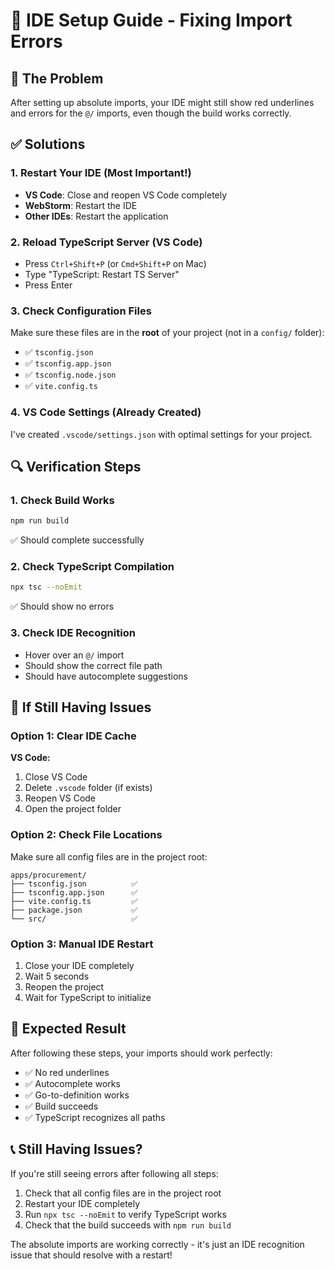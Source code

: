 # 🔧 IDE Setup Guide - Fixing Import Errors

## 🎯 The Problem
After setting up absolute imports, your IDE might still show red underlines and errors for the `@/` imports, even though the build works correctly.

## ✅ Solutions

### 1. **Restart Your IDE** (Most Important!)
- **VS Code**: Close and reopen VS Code completely
- **WebStorm**: Restart the IDE
- **Other IDEs**: Restart the application

### 2. **Reload TypeScript Server** (VS Code)
- Press `Ctrl+Shift+P` (or `Cmd+Shift+P` on Mac)
- Type "TypeScript: Restart TS Server"
- Press Enter

### 3. **Check Configuration Files**
Make sure these files are in the **root** of your project (not in a `config/` folder):
- ✅ `tsconfig.json`
- ✅ `tsconfig.app.json` 
- ✅ `tsconfig.node.json`
- ✅ `vite.config.ts`

### 4. **VS Code Settings** (Already Created)
I've created `.vscode/settings.json` with optimal settings for your project.

## 🔍 Verification Steps

### 1. **Check Build Works**
```bash
npm run build
```
✅ Should complete successfully

### 2. **Check TypeScript Compilation**
```bash
npx tsc --noEmit
```
✅ Should show no errors

### 3. **Check IDE Recognition**
- Hover over an `@/` import
- Should show the correct file path
- Should have autocomplete suggestions

## 🚨 If Still Having Issues

### Option 1: Clear IDE Cache
**VS Code:**
1. Close VS Code
2. Delete `.vscode` folder (if exists)
3. Reopen VS Code
4. Open the project folder

### Option 2: Check File Locations
Make sure all config files are in the project root:
```
apps/procurement/
├── tsconfig.json          ✅
├── tsconfig.app.json      ✅  
├── vite.config.ts         ✅
├── package.json           ✅
└── src/                   ✅
```

### Option 3: Manual IDE Restart
1. Close your IDE completely
2. Wait 5 seconds
3. Reopen the project
4. Wait for TypeScript to initialize

## 🎉 Expected Result

After following these steps, your imports should work perfectly:
- ✅ No red underlines
- ✅ Autocomplete works
- ✅ Go-to-definition works
- ✅ Build succeeds
- ✅ TypeScript recognizes all paths

## 📞 Still Having Issues?

If you're still seeing errors after following all steps:
1. Check that all config files are in the project root
2. Restart your IDE completely
3. Run `npx tsc --noEmit` to verify TypeScript works
4. Check that the build succeeds with `npm run build`

The absolute imports are working correctly - it's just an IDE recognition issue that should resolve with a restart!

